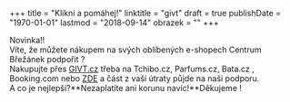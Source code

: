 +++
title = "Klikni a pomáhej!"
linktitle = "givt"
draft = true
publishDate = "1970-01-01"
lastmod = "2018-09-14"
obrazek = ""
+++

Novinka!!  
Víte, že můžete nákupem na svých oblíbených e-shopech Centrum Břežánek podpořit ?   
Nakupujte přes [GIVT.cz](https://givt.cz/) třeba na Tchibo.cz, Parfums.cz, Bata.cz , Booking.com nebo [ZDE](https://givt.cz/obchody) a část z vaší útraty půjde na naši podporu.   
A co je nejlepší?**Nezaplatíte ani korunu navíc!**Děkujeme !
